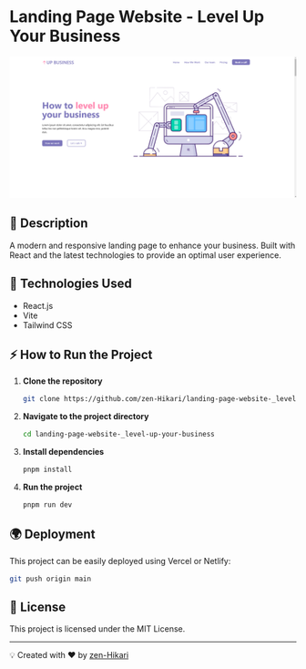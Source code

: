 # Landing Page Website - Level Up Your Business

![Landing Page Preview](https://raw.githubusercontent.com/zen-Hikari/landing-page-website-_level-up-your-business/refs/heads/main/public/preview.png)

## 📌 Description
A modern and responsive landing page to enhance your business. Built with React and the latest technologies to provide an optimal user experience.

## 🚀 Technologies Used
- React.js
- Vite
- Tailwind CSS

## ⚡ How to Run the Project
1. **Clone the repository**
   ```bash
   git clone https://github.com/zen-Hikari/landing-page-website-_level-up-your-business.git
   ```
2. **Navigate to the project directory**
   ```bash
   cd landing-page-website-_level-up-your-business
   ```
3. **Install dependencies**
   ```bash
   pnpm install
   ```
4. **Run the project**
   ```bash
   pnpm run dev
   ```

## 🌍 Deployment
This project can be easily deployed using Vercel or Netlify:
```bash
git push origin main
```

## 📄 License
This project is licensed under the MIT License.

---
💡 Created with ❤️ by [zen-Hikari](https://github.com/zen-Hikari)

